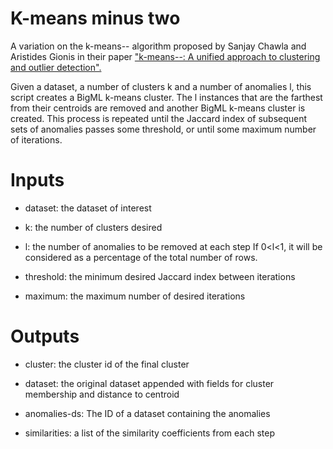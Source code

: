 # K-means minus two

A variation on the k-means-- algorithm proposed by Sanjay Chawla and
Aristides Gionis in their paper ["k-means--: A unified approach to
clustering and outlier detection".](http://pmg.it.usyd.edu.au/outliers.pdf)

Given a dataset, a number of clusters k and a number of anomalies l,
this script creates a BigML k-means cluster. The l instances that are
the farthest from their centroids are removed and another BigML
k-means cluster is created. This process is repeated until the Jaccard
index of subsequent sets of anomalies passes some threshold, or until
some maximum number of iterations.

# Inputs

- dataset: the dataset of interest

- k: the number of clusters desired

- l: the number of anomalies to be removed at each step
     If 0<l<1, it will be considered as a percentage of
     the total number of rows.

- threshold: the minimum desired Jaccard index between iterations

- maximum: the maximum number of desired iterations

# Outputs

- cluster: the cluster id of the final cluster

- dataset: the original dataset appended with fields for cluster
  membership and distance to centroid

- anomalies-ds: The ID of a dataset containing the anomalies

- similarities: a list of the similarity coefficients from each step
